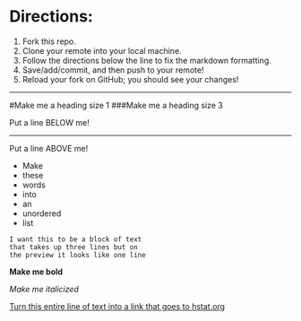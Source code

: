 # Directions:
1. Fork this repo.
2. Clone your remote into your local machine.
3. Follow the directions below the line to fix the markdown formatting.
4. Save/add/commit, and then push to your remote!
5. Reload your fork on GitHub; you should see your changes!

---

#Make me a heading size 1
###Make me a heading size 3

Put a line BELOW me!
***
Put a line ABOVE me!

* Make 
* these
* words
* into
* an
* unordered
* list
```
I want this to be a block of text
that takes up three lines but on
the preview it looks like one line
```
**Make me bold**

_Make me italicized_

[Turn this entire line of text into a link that goes to hstat.org](https://www.hstat.org)